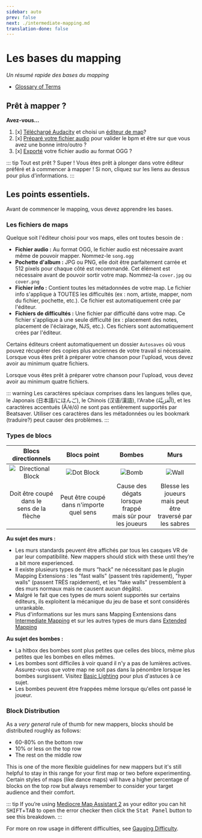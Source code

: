 ```yaml
---
sidebar: auto
prev: false
next: ./intermediate-mapping.md
translation-done: false
---
```

# Les bases du mapping
_Un résumé rapide des bases du mapping_

* [Glossary of Terms](/mapping/glossary.md)

## Prêt à mapper ?
**Avez-vous…**
1. [x] [Téléchargé Audacity](https://www.audacityteam.org/) et choisi un [éditeur de map](/mapping#map-editing-resources)?
2. [x] [Préparé votre fichier audio](/mapping/basic-audio.html) pour valider le bpm et être sur que vous avez une bonne intro/outro ?
3. [x] [Exporté](/mapping/basic-audio.html#exporting) votre fichier audio au format OGG ?

::: tip Tout est prêt ?
Super ! Vous êtes prêt à plonger dans votre éditeur préféré et à commencer à mapper ! Si non, cliquez sur les liens au dessus pour plus d'informations.
:::

## Les points essentiels.
Avant de commencer le mapping, vous devez apprendre les bases.
### Les fichiers de maps
Quelque soit l'éditeur choisi pour vos maps, elles ont toutes besoin de :

* **Fichier audio :** Au format OGG, le fichier audio est nécessaire avant même de pouvoir mapper. Nommez-le `song.ogg`
* **Pochette d'album :** JPG ou PNG, elle doit être parfaitement carrée et 512 pixels pour chaque côté est recommandé. Cet élément est nécessaire avant de pouvoir sortir votre map. Nommez-la `cover.jpg` ou `cover.png`
* **Fichier info :** Contient toutes les métadonnées de votre map. Le fichier info s'applique à TOUTES les difficultés (ex : nom, artiste, mapper, nom du fichier, pochette, etc.). Ce fichier est automatiquement crée par l'éditeur.
* **Fichiers de difficultés :** Une fichier par difficulté dans votre map. Ce fichier s'applique à une seule difficulté (ex : placement des notes, placement de l'éclairage, NJS, etc.). Ces fichiers sont automatiquement crées par l'éditeur.

Certains éditeurs créent automatiquement un dossier `Autosaves` où vous pouvez récupérer des copies plus anciennes de votre travail si nécessaire. Lorsque vous êtes prêt à préparer votre chanson pour l'upload, vous devez avoir au minimum quatre fichiers.

Lorsque vous êtes prêt à préparer votre chanson pour l'upload, vous devez avoir au minimum quatre fichiers.

::: warning
Les caractères spéciaux comprises dans les langues telles que, le Japonais (日本語/にほんご), le Chinois (汉语/漢語), l'Arabe (اَلْعَرَبِيَّةُ‎), et les caractères accentués (Ä/é/ó) ne sont pas entièrement supportés par Beatsaver. Utiliser ces caractères dans les métadonnées ou les bookmark (traduire?) peut causer des problèmes.
:::

### Types de blocs

| Blocs directionnels | Blocs point | Bombes | Murs |
| :----: | :----: | :----: | :----: |
| ![Directional Block](./images/arrow-block.png) | ![Dot Block](./images/dot-block.png) | ![Bomb](./images/bomb.png) | ![Wall](./images/wall.png) |
| Doit être coupé dans le <br />sens de la flèche | Peut être coupé dans n'importe quel sens | Cause des dégats lorsque frappé <br />mais sûr pour les joueurs | Blesse les joueurs mais peut<br />être traversé par les sabres |

**Au sujet des murs :**
* Les murs standards peuvent être affichés par tous les casques VR de par leur compatibilité. New mappers should stick with these until they’re a bit more experienced.
* Il existe plusieurs types de murs “hack” ne nécessitant pas le plugin Mapping Extensions : les "fast walls" (passent très rapidement), "hyper walls" (passent TRÈS rapidement), et les "fake walls" (ressemblent à des murs normaux mais ne causent aucun dégâts). 
* Malgré le fait que ces types de murs soient supportés sur certains éditeurs, ils exploitent la mécanique du jeu de base et sont considérés unrankable.
* Plus d'informations sur les murs sans Mapping Exntensions dans [Intermediate Mapping](/mapping/intermediate-mapping.md) et sur les autres types de murs dans [Extended Mapping](/mapping/extended-mapping.md)

**Au sujet des bombes :**
* La hitbox des bombes sont plus petites que celles des blocs, même plus petites que les bombes en elles mêmes.
* Les bombes sont difficiles à voir quand il n'y a pas de lumières actives. Assurez-vous que votre map ne soit pas dans la pénombre lorsque les bombes surgissent. Visitez [Basic Lighting](/mapping/basic-lighting.html) pour plus d'astuces à ce sujet.
* Les bombes peuvent être frappées même lorsque qu'elles ont passé le joueur.

### Block Distribution
As a *very general* rule of thumb for new mappers, blocks should be distributed roughly as follows:

* 60-80% on the bottom row
* 10% or less on the top row
* The rest on the middle row

This is one of the more flexible guidelines for new mappers but it's still helpful to stay in this range for your first map or two before experimenting. Certain styles of maps (like dance maps) will have a higher percentage of blocks on the top row but always remember to consider your target audience and their comfort.

::: tip 
If you’re using [Mediocre Map Assistant 2](/mapping/mediocre-map-assistant.html) as your editor you can hit <kbd>SHIFT</kbd>+<kbd>TAB</kbd> to open the error checker then click the <kbd>Stat Panel</kbd> button to see this breakdown. 
:::

For more on row usage in different difficulties, see [Gauging Difficulty](/mapping/basic-mapping.html#gauging-difficulty-down-mapping).
